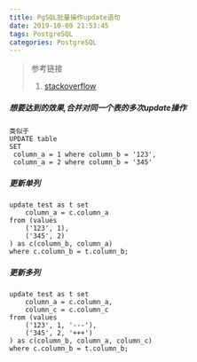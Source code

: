 ```yaml
---
title: PgSQL批量操作update语句
date: 2019-10-09 21:53:45
tags: PostgreSQL
categories: PostgreSQL
---
```

> 参考链接
> 1. [stackoverflow](https://stackoverflow.com/questions/18797608/update-multiple-rows-in-same-query-using-postgresql)

##### 想要达到的效果,合并对同一个表的多次update操作
```
类似于
UPDATE table 
SET 
 column_a = 1 where column_b = '123',
 column_a = 2 where column_b = '345'
```

<!--more-->

##### 更新单列
```
update test as t set
    column_a = c.column_a
from (values
    ('123', 1),
    ('345', 2)  
) as c(column_b, column_a) 
where c.column_b = t.column_b;
```

##### 更新多列
```
update test as t set
    column_a = c.column_a,
    column_c = c.column_c
from (values
    ('123', 1, '---'),
    ('345', 2, '+++')  
) as c(column_b, column_a, column_c) 
where c.column_b = t.column_b;
```